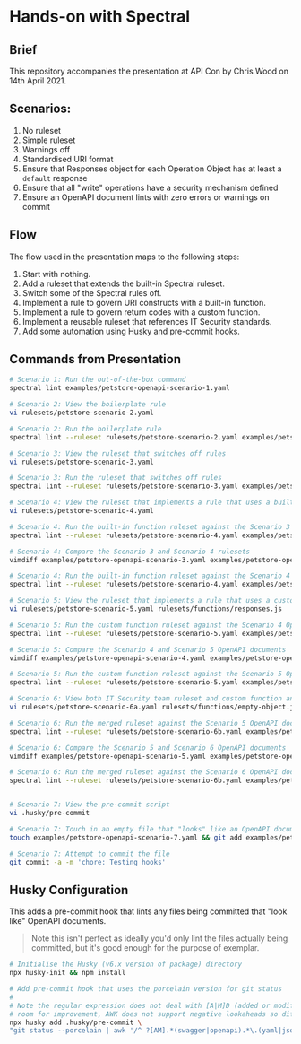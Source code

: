 # Hands-on with Spectral

## Brief

This repository accompanies the presentation at API Con by Chris Wood on 14th April 2021.

## Scenarios:

1. No ruleset
2. Simple ruleset
3. Warnings off
4. Standardised URI format
5. Ensure that Responses object for each Operation Object has at least a `default` response
6. Ensure that all "write" operations have a security mechanism defined
7. Ensure an OpenAPI document lints with zero errors or warnings on commit

## Flow

The flow used in the presentation maps to the following steps:

1. Start with nothing.
2. Add a ruleset that extends the built-in Spectral ruleset.
3. Switch some of the Spectral rules off.
4. Implement a rule to govern URI constructs with a built-in function.
5. Implement a rule to govern return codes with a custom function.
6. Implement a reusable ruleset that references IT Security standards.
7. Add some automation using Husky and pre-commit hooks.

## Commands from Presentation

```bash
# Scenario 1: Run the out-of-the-box command
spectral lint examples/petstore-openapi-scenario-1.yaml

# Scenario 2: View the boilerplate rule
vi rulesets/petstore-scenario-2.yaml

# Scenario 2: Run the boilerplate rule
spectral lint --ruleset rulesets/petstore-scenario-2.yaml examples/petstore-openapi-scenario-2.yaml

# Scenario 3: View the ruleset that switches off rules
vi rulesets/petstore-scenario-3.yaml

# Scenario 3: Run the ruleset that switches off rules
spectral lint --ruleset rulesets/petstore-scenario-3.yaml examples/petstore-openapi-scenario-3.yaml

# Scenario 4: View the ruleset that implements a rule that uses a built-in function
vi rulesets/petstore-scenario-4.yaml

# Scenario 4: Run the built-in function ruleset against the Scenario 3 OpenAPI document
spectral lint --ruleset rulesets/petstore-scenario-4.yaml examples/petstore-openapi-scenario-3.yaml

# Scenario 4: Compare the Scenario 3 and Scenario 4 rulesets
vimdiff examples/petstore-openapi-scenario-3.yaml examples/petstore-openapi-scenario-4.yaml

# Scenario 4: Run the built-in function ruleset against the Scenario 4 OpenAPI document
spectral lint --ruleset rulesets/petstore-scenario-4.yaml examples/petstore-openapi-scenario-4.yaml

# Scenario 5: View the ruleset that implements a rule that uses a custom function
vi rulesets/petstore-scenario-5.yaml rulesets/functions/responses.js

# Scenario 5: Run the custom function ruleset against the Scenario 4 OpenAPI document
spectral lint --ruleset rulesets/petstore-scenario-5.yaml examples/petstore-openapi-scenario-4.yaml

# Scenario 5: Compare the Scenario 4 and Scenario 5 OpenAPI documents
vimdiff examples/petstore-openapi-scenario-4.yaml examples/petstore-openapi-scenario-5.yaml

# Scenario 5: Run the custom function ruleset against the Scenario 5 OpenAPI document
spectral lint --ruleset rulesets/petstore-scenario-5.yaml examples/petstore-openapi-scenario-5.yaml

# Scenario 6: View both IT Security team ruleset and custom function and merge of these rulesets
vi rulesets/petstore-scenario-6a.yaml rulesets/functions/empty-object.js rulesets/petstore-scenario-6b.yaml

# Scenario 6: Run the merged ruleset against the Scenario 5 OpenAPI document
spectral lint --ruleset rulesets/petstore-scenario-6b.yaml examples/petstore-openapi-scenario-5.yaml

# Scenario 6: Compare the Scenario 5 and Scenario 6 OpenAPI documents
vimdiff examples/petstore-openapi-scenario-5.yaml examples/petstore-openapi-scenario-6.yaml

# Scenario 6: Run the merged ruleset against the Scenario 6 OpenAPI document
spectral lint --ruleset rulesets/petstore-scenario-6b.yaml examples/petstore-openapi-scenario-6.yaml


# Scenario 7: View the pre-commit script
vi .husky/pre-commit

# Scenario 7: Touch in an empty file that "looks" like an OpenAPI document
touch examples/petstore-openapi-scenario-7.yaml && git add examples/petstore-openapi-scenario-7.yaml

# Scenario 7: Attempt to commit the file
git commit -a -m 'chore: Testing hooks'
```

## Husky Configuration

This adds a pre-commit hook that lints any files being committed that "look like" OpenAPI documents.

> Note this isn't perfect as ideally you'd only lint the files actually being committed, but it's good enough for the purpose of exemplar.

```bash
# Initialise the Husky (v6.x version of package) directory
npx husky-init && npm install

# Add pre-commit hook that uses the porcelain version for git status
#
# Note the regular expression does not deal with [A|M]D (added or modified and then deleted) so definite
# room for improvement, AWK does not support negative lookaheads so different approach required
npx husky add .husky/pre-commit \
"git status --porcelain | awk '/^ ?[AM].*(swagger|openapi).*\.(yaml|json|yml)/ { print \$NF }' | xargs spectral lint --fail-severity=warn --ruleset rulesets/petstore-scenario-7.yaml"
```